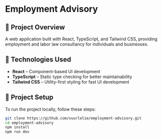 # Employment Advisory

## 📌 Project Overview  
A web application built with React, TypeScript, and Tailwind CSS, providing employment and labor law consultancy for individuals and businesses.

## 🚀 Technologies Used  
- **React** – Component-based UI development  
- **TypeScript** – Static type checking for better maintainability  
- **Tailwind CSS** – Utility-first styling for fast UI development  

## 📂 Project Setup  
To run the project locally, follow these steps:

```sh
git clone https://github.com/vuurlelie/employment-advisory.git
cd employment-advisory
npm install
npm run dev
